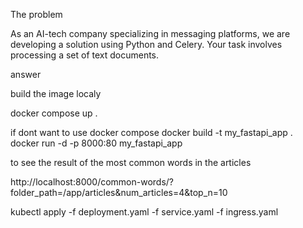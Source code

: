 The problem 

As an AI-tech company specializing in messaging platforms, we are developing a solution
using Python and Celery. Your task involves processing a set of text documents.



answer 

build the image localy


docker compose up .

if dont want to use docker compose
 docker build -t my_fastapi_app .     
 docker run -d -p 8000:80 my_fastapi_app


to see the result of the most common words in the articles 


http://localhost:8000/common-words/?folder_path=/app/articles&num_articles=4&top_n=10


kubectl apply -f deployment.yaml -f service.yaml -f ingress.yaml





